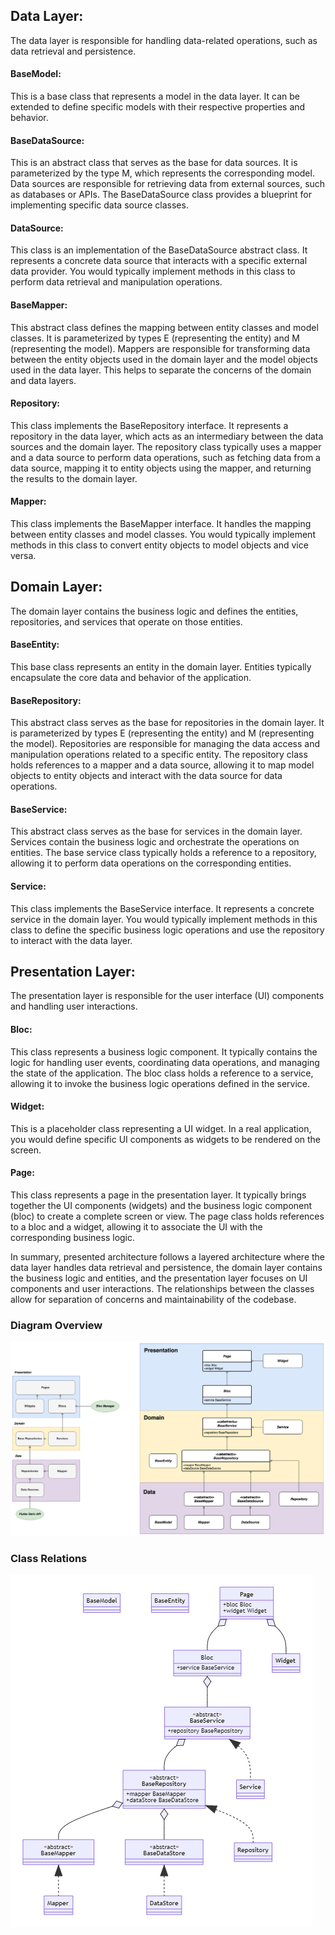 ## Data Layer:

The data layer is responsible for handling data-related operations, such as data retrieval and persistence.

#### BaseModel:

This is a base class that represents a model in the data layer. It can be extended to define specific models with their respective properties and behavior.

#### BaseDataSource:

This is an abstract class that serves as the base for data sources. It is parameterized by the type M, which represents the corresponding model. Data sources are responsible for retrieving data from external sources, such as databases or APIs. The BaseDataSource class provides a blueprint for implementing specific data source classes.

#### DataSource:

This class is an implementation of the BaseDataSource abstract class. It represents a concrete data source that interacts with a specific external data provider. You would typically implement methods in this class to perform data retrieval and manipulation operations.

#### BaseMapper:

This abstract class defines the mapping between entity classes and model classes. It is parameterized by types E (representing the entity) and M (representing the model). Mappers are responsible for transforming data between the entity objects used in the domain layer and the model objects used in the data layer. This helps to separate the concerns of the domain and data layers.

#### Repository:

This class implements the BaseRepository interface. It represents a repository in the data layer, which acts as an intermediary between the data sources and the domain layer. The repository class typically uses a mapper and a data source to perform data operations, such as fetching data from a data source, mapping it to entity objects using the mapper, and returning the results to the domain layer.

#### Mapper:

This class implements the BaseMapper interface. It handles the mapping between entity classes and model classes. You would typically implement methods in this class to convert entity objects to model objects and vice versa.

## Domain Layer:

The domain layer contains the business logic and defines the entities, repositories, and services that operate on those entities.

#### BaseEntity:

This base class represents an entity in the domain layer. Entities typically encapsulate the core data and behavior of the application.

#### BaseRepository:

This abstract class serves as the base for repositories in the domain layer. It is parameterized by types E (representing the entity) and M (representing the model). Repositories are responsible for managing the data access and manipulation operations related to a specific entity. The repository class holds references to a mapper and a data source, allowing it to map model objects to entity objects and interact with the data source for data operations.

#### BaseService:

This abstract class serves as the base for services in the domain layer. Services contain the business logic and orchestrate the operations on entities. The base service class typically holds a reference to a repository, allowing it to perform data operations on the corresponding entities.

#### Service:

This class implements the BaseService interface. It represents a concrete service in the domain layer. You would typically implement methods in this class to define the specific business logic operations and use the repository to interact with the data layer.

## Presentation Layer:

The presentation layer is responsible for the user interface (UI) components and handling user interactions.

#### Bloc:

This class represents a business logic component. It typically contains the logic for handling user events, coordinating data operations, and managing the state of the application. The bloc class holds a reference to a service, allowing it to invoke the business logic operations defined in the service.

#### Widget:

This is a placeholder class representing a UI widget. In a real application, you would define specific UI components as widgets to be rendered on the screen.

#### Page:

This class represents a page in the presentation layer. It typically brings together the UI components (widgets) and the business logic component (bloc) to create a complete screen or view. The page class holds references to a bloc and a widget, allowing it to associate the UI with the corresponding business logic.

In summary, presented architecture follows a layered architecture where the data layer handles data retrieval and persistence, the domain layer contains the business logic and entities, and the presentation layer focuses on UI components and user interactions. The relationships between the classes allow for separation of concerns and maintainability of the codebase.

### Diagram Overview

![Diagram](deriv_architecture.png)

### Class Relations

![Diagram](diagram.png)
